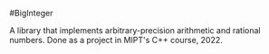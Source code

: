 #BigInteger

A library that implements arbitrary-precision arithmetic and rational numbers. Done as a project in MIPT's C++ course, 2022.
